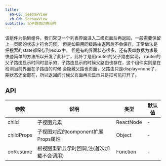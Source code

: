 ```yaml
---
title:
  en-US: SeesawView
  zh-CN: SeesawView
subtitle: 父子路由切换组件
---
```


该组件为偷懒组件，我们常见一个列表界面进入二级页面后再返回，一般需要保留上一页面的状态才符合习惯，
但是如果用同级路由返回后不会保存，正常做法是把搜索的state都保存到redux中，
但是有的界面状态很多，还有表单数据为求最快速简单的方法所以开发了此补丁，此补丁是用router的父子路由实现，
router的父子路由显示时同时显示的，子路由显示的时候父路由也存在，这个组件实则是在检测当前界面在子路由的时候
会隐藏父路也页面，父路由只是display=none了，期状态还全部在，所以返回的时候父页面再次显示只是把可见打开了。

## API

| 参数      | 说明                                      | 类型         | 默认值 |
|----------|------------------------------------------|-------------|-------|
| child | 子视图元素 | ReactNode | - |
| childProps | 子视图对应的component扩展Props属性   | Object  | -    |
| onResume | 根视图重新显示时回调,注(首次加载不会调用) | Function | - |
